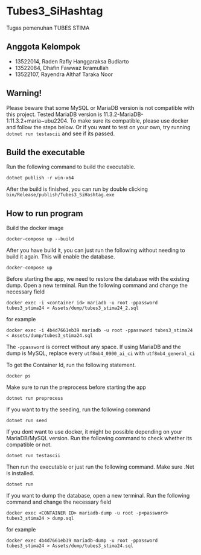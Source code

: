 # Tubes3_SiHashtag
Tugas pemenuhan TUBES STIMA

## Anggota Kelompok
- 13522014, Raden Rafly Hanggaraksa Budiarto 
- 13522084, Dhafin Fawwaz Ikramullah 
- 13522107, Rayendra Althaf Taraka Noor 

## Warning!
Please beware that some MySQL or MariaDB version is not compatible with this project. Tested MariaDB version is 11.3.2-MariaDB-1:11.3.2+maria~ubu2204. To make sure its compatible, please use docker and follow the steps below. Or if you want to test on your own, try running `dotnet run testascii` and see if its passed.

## Build the executable
Run the following command to build the executable.
```
dotnet publish -r win-x64
```
After the build is finished, you can run by double clicking `bin/Release/publish/Tubes3_SiHashtag.exe`


## How to run program
Build the docker image
```
docker-compose up --build
```

After you have build it, you can just run the following without needing to build it again. This will enable the database.
```
docker-compose up
```

Before starting the app, we need to restore the database with the existing dump. Open a new terminal. Run the following command and change the necessary field
```
docker exec -i <container id> mariadb -u root -ppassword tubes3_stima24 < Assets/dump/tubes3_stima24_2.sql
```
for example
```
docker exec -i 4b4d7661eb39 mariadb -u root -ppassword tubes3_stima24 < Assets/dump/tubes3_stima24.sql
```
The `-ppassword` is correct without any space.
If using MariaDB and the dump is MySQL, replace every `utf8mb4_0900_ai_ci` with `utf8mb4_general_ci`

To get the Container Id, run the following statement.
```
docker ps
```

Make sure to run the preprocess before starting the app
```
dotnet run preprocess
```

If you want to try the seeding, run the following command
```
dotnet run seed
```

If you dont want to use docker, it might be possible depending on your MariaDB/MySQL version. Run the following command to check whether its compatible or not.
```
dotnet run testascii
```

Then run the executable or just run the following command. Make sure .Net is installed.
```
dotnet run
```


If you want to dump the database, open a new terminal. Run the following command and change the necessary field
```
docker exec <CONTAINER ID> mariadb-dump -u root -p<password> tubes3_stima24 > dump.sql
```
for example
```
docker exec 4b4d7661eb39 mariadb-dump -u root -ppassword tubes3_stima24 > Assets/dump/tubes3_stima24.sql
```